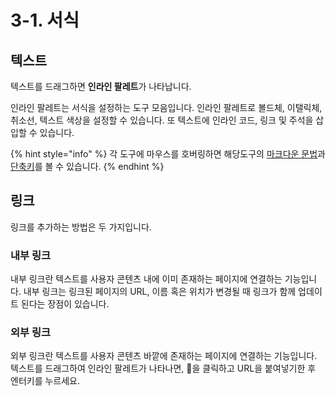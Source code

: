# 3-1. 서식

## 텍스트

텍스트를 드래그하면 **인라인 팔레트**가 나타납니다.

인라인 팔레트는 서식을 설정하는 도구 모음입니다. 인라인 팔레트로 볼드체, 이탤릭체, 취소선, 텍스트 색상을 설정할 수 있습니다. 또 텍스트에 인라인 코드, 링크 및 주석을 삽입할 수 있습니다.

{% hint style="info" %}
각 도구에 마우스를 호버링하면 해당도구의 [마크다운 문법](markdown.md)과 [단축키](../appendix/shortcuts.md)를 볼 수 있습니다.
{% endhint %}

## 링크

링크를 추가하는 방법은 두 가지입니다.

### 내부 링크

내부 링크란 텍스트를 사용자 콘텐츠 내에 이미 존재하는 페이지에 연결하는 기능입니다. 내부 링크는 링크된 페이지의 URL, 이름 혹은 위치가 변경될 때 링크가 함께 업데이트 된다는 장점이 있습니다.

### 외부 링크

외부 링크란 텍스트를 사용자 콘텐츠 바깥에 존재하는 페이지에 연결하는 기능입니다. 텍스트를 드래그하여 인라인 팔레트가 나타나면, 🔗을 클릭하고 URL을 붙여넣기한 후 엔터키를 누르세요.



